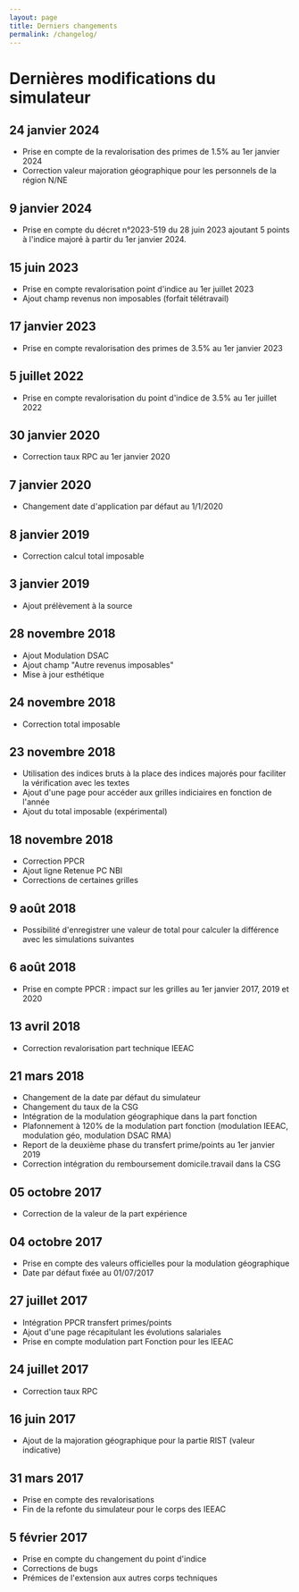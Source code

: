 ```yaml
---
layout: page
title: Derniers changements
permalink: /changelog/
---
```



# Dernières modifications du simulateur

## 24 janvier 2024

* Prise en compte de la revalorisation des primes de 1.5% au 1er janvier 2024
* Correction valeur majoration géographique pour les personnels de la région N/NE

## 9 janvier 2024

* Prise en compte du décret n°2023-519 du 28 juin 2023 ajoutant 5 points à l'indice majoré à partir du 1er janvier 2024.

## 15 juin 2023

* Prise en compte revalorisation point d'indice au 1er juillet 2023
* Ajout champ revenus non imposables (forfait télétravail)

## 17 janvier 2023

* Prise en compte revalorisation des primes de 3.5% au 1er janvier 2023

## 5 juillet 2022

* Prise en compte revalorisation du point d'indice de 3.5% au 1er juillet 2022

## 30 janvier 2020

* Correction taux RPC au 1er janvier 2020

## 7 janvier 2020

* Changement date d'application par défaut au 1/1/2020

## 8 janvier 2019

* Correction calcul total imposable

## 3 janvier 2019

* Ajout prélèvement à la source

## 28 novembre 2018

* Ajout Modulation DSAC
* Ajout champ "Autre revenus imposables"
* Mise à jour esthétique


## 24 novembre 2018

* Correction total imposable

## 23 novembre 2018

* Utilisation des indices bruts à la place des indices majorés pour faciliter la vérification avec les textes
* Ajout d'une page pour accéder aux grilles indiciaires en fonction de l'année
* Ajout du total imposable (expérimental)

## 18 novembre 2018

* Correction PPCR
* Ajout ligne Retenue PC NBI
* Corrections de certaines grilles

## 9 août 2018

* Possibilité d'enregistrer une valeur de total pour calculer la différence avec les simulations suivantes

## 6 août 2018

* Prise en compte PPCR : impact sur les grilles au 1er janvier 2017, 2019 et 2020

## 13 avril 2018

* Correction revalorisation part technique IEEAC

## 21 mars 2018

* Changement de la date par défaut du simulateur
* Changement du taux de la CSG
* Intégration de la modulation géographique dans la part fonction
* Plafonnement à 120% de la modulation part fonction (modulation IEEAC, modulation géo, modulation DSAC RMA)
* Report de la deuxième phase du transfert prime/points au 1er janvier 2019
* Correction intégration du remboursement domicile.travail dans la CSG

## 05 octobre 2017

* Correction de la valeur de la part expérience

## 04 octobre 2017

* Prise en compte des valeurs officielles pour la modulation géographique
* Date par défaut fixée au 01/07/2017

## 27 juillet 2017

* Intégration PPCR transfert primes/points
* Ajout d'une page récapitulant les évolutions salariales
* Prise en compte modulation part Fonction pour les IEEAC

## 24 juillet 2017

* Correction taux RPC

## 16 juin 2017

* Ajout de la majoration géographique pour la partie RIST (valeur indicative)

## 31 mars 2017

* Prise en compte des revalorisations
* Fin de la refonte du simulateur pour le corps des IEEAC

## 5 février 2017

* Prise en compte du changement du point d'indice
* Corrections de bugs
* Prémices de l'extension aux autres corps techniques